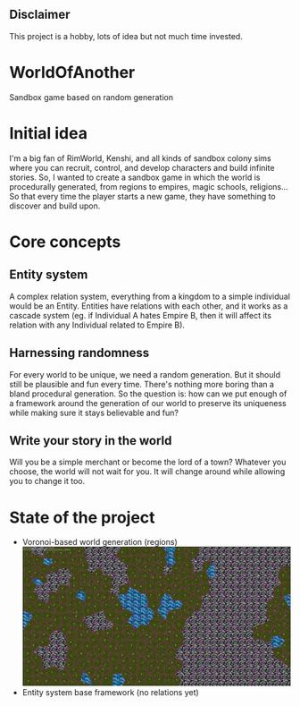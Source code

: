 ## Disclaimer
This project is a hobby, lots of idea but not much time invested.

# WorldOfAnother
 Sandbox game based on random generation

# Initial idea
I'm a big fan of RimWorld, Kenshi, and all kinds of sandbox colony sims where you can recruit, control, and develop characters and build infinite stories.
So, I wanted to create a sandbox game in which the world is procedurally generated, from regions to empires, magic schools, religions...
So that every time the player starts a new game, they have something to discover and build upon.

# Core concepts
## Entity system
A complex relation system, everything from a kingdom to a simple individual would be an Entity.
Entities have relations with each other, and it works as a cascade system (eg. if Individual A hates Empire B, then it will affect its relation with any Individual related to Empire B).

## Harnessing randomness
For every world to be unique, we need a random generation. But it should still be plausible and fun every time. There's nothing more boring than a bland procedural generation.
So the question is: how can we put enough of a framework around the generation of our world to preserve its uniqueness while making sure it stays believable and fun?

## Write your story in the world
Will you be a simple merchant or become the lord of a town? Whatever you choose, the world will not wait for you. It will change around while allowing you to change it too.

# State of the project
- Voronoi-based world generation (regions)
![World generation example](/Resources/WGSC.png)
- Entity system base framework (no relations yet)
